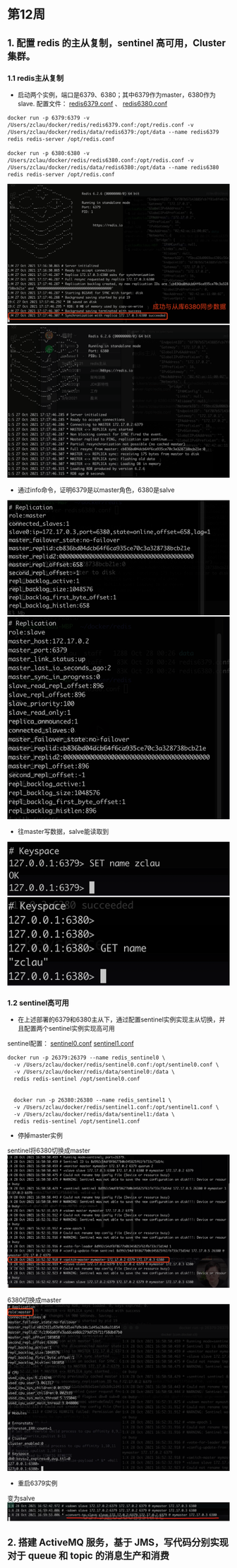 # 第12周

## 1. 配置 redis 的主从复制，sentinel 高可用，Cluster 集群。
### 1.1 redis主从复制
- 启动两个实例，端口是6379、6380；其中6379作为master，6380作为slave.
配置文件：
[redis6379.conf](https://github.com/cleverUtd/JavaCource/blob/main/week12/src/main/java/redis/redis6379.conf) 、
[redis6380.conf](https://github.com/cleverUtd/JavaCource/blob/main/week12/src/main/java/redis/redis6380.conf)
```
docker run -p 6379:6379 -v /Users/zclau/docker/redis/redis6379.conf:/opt/redis.conf -v /Users/zclau/docker/redis/data/redis6379:/opt/data --name redis6379 redis redis-server /opt/redis.conf

docker run -p 6380:6380 -v /Users/zclau/docker/redis/redis6380.conf:/opt/redis.conf -v /Users/zclau/docker/redis/data/redis6380:/opt/data --name redis6380 redis redis-server /opt/redis.conf
```

![master](https://github.com/cleverUtd/JavaCource/blob/main/week12/src/main/resources/master.png)
![slave](https://github.com/cleverUtd/JavaCource/blob/main/week12/src/main/resources/slave.png)

- 通过info命令，证明6379是以master角色，6380是salve

![6379 info](https://github.com/cleverUtd/JavaCource/blob/main/week12/src/main/resources/6379info.png)
![6380 info](https://github.com/cleverUtd/JavaCource/blob/main/week12/src/main/resources/6380info.png)

- 往master写数据，salve能读取到

![6379set](https://github.com/cleverUtd/JavaCource/blob/main/week12/src/main/resources/6379set.png)
![6380read](https://github.com/cleverUtd/JavaCource/blob/main/week12/src/main/resources/6380read.png)

### 1.2 sentinel高可用
- 在上述部署的6379和6380主从下，通过配置sentinel实例实现主从切换，并且配置两个sentinel实例实现高可用

sentinel配置：
[sentinel0.conf](https://github.com/cleverUtd/JavaCource/blob/main/week12/src/main/java/redis/sentinel0.conf)
[sentinel1.conf](https://github.com/cleverUtd/JavaCource/blob/main/week12/src/main/java/redis/sentinel1.conf)

```
docker run -p 26379:26379 --name redis_sentinel0 \
  -v /Users/zclau/docker/redis/sentinel0.conf:/opt/sentinel0.conf \
  -v /Users/zclau/docker/redis/data/sentinel0:/data \
  redis redis-sentinel /opt/sentinel0.conf


  docker run -p 26380:26380 --name redis_sentinel1 \
  -v /Users/zclau/docker/redis/sentinel1.conf:/opt/sentinel1.conf \
  -v /Users/zclau/docker/redis/data/sentinel1:/data \
  redis redis-sentinel /opt/sentinel1.conf
```

- 停掉master实例

sentinel将6380切换成master
![sentinelSwitchMaster](https://github.com/cleverUtd/JavaCource/blob/main/week12/src/main/resources/sentinelSwitchMaster.png)

6380切换成master
![6380becomeMaster](https://github.com/cleverUtd/JavaCource/blob/main/week12/src/main/resources/6380becomeMaster.png)

- 重启6379实例

变为salve
![6379restart](https://github.com/cleverUtd/JavaCource/blob/main/week12/src/main/resources/6379restart.png)


## 2. 搭建 ActiveMQ 服务，基于 JMS，写代码分别实现对于 queue 和 topic 的消息生产和消费